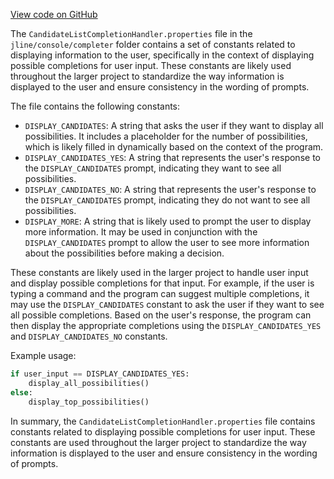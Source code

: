 [View code on GitHub](https://github.com/ergoplatform/ergo/.autodoc/docs/json/target/streams/_global/assemblyOption/_global/streams/assembly/09b2c888d246f4165f692fc5e8e252fb7da9c865_5296978fd0c28c778ddbb6e1dc0c30cadb998eca_da39a3ee5e6b4b0d3255bfef95601890afd80709/jline/console/completer)

The `CandidateListCompletionHandler.properties` file in the `jline/console/completer` folder contains a set of constants related to displaying information to the user, specifically in the context of displaying possible completions for user input. These constants are likely used throughout the larger project to standardize the way information is displayed to the user and ensure consistency in the wording of prompts.

The file contains the following constants:

- `DISPLAY_CANDIDATES`: A string that asks the user if they want to display all possibilities. It includes a placeholder for the number of possibilities, which is likely filled in dynamically based on the context of the program.
- `DISPLAY_CANDIDATES_YES`: A string that represents the user's response to the `DISPLAY_CANDIDATES` prompt, indicating they want to see all possibilities.
- `DISPLAY_CANDIDATES_NO`: A string that represents the user's response to the `DISPLAY_CANDIDATES` prompt, indicating they do not want to see all possibilities.
- `DISPLAY_MORE`: A string that is likely used to prompt the user to display more information. It may be used in conjunction with the `DISPLAY_CANDIDATES` prompt to allow the user to see more information about the possibilities before making a decision.

These constants are likely used in the larger project to handle user input and display possible completions for that input. For example, if the user is typing a command and the program can suggest multiple completions, it may use the `DISPLAY_CANDIDATES` constant to ask the user if they want to see all possible completions. Based on the user's response, the program can then display the appropriate completions using the `DISPLAY_CANDIDATES_YES` and `DISPLAY_CANDIDATES_NO` constants.

Example usage:

```python
if user_input == DISPLAY_CANDIDATES_YES:
    display_all_possibilities()
else:
    display_top_possibilities()
```

In summary, the `CandidateListCompletionHandler.properties` file contains constants related to displaying possible completions for user input. These constants are used throughout the larger project to standardize the way information is displayed to the user and ensure consistency in the wording of prompts.
